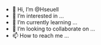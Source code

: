 - 👋 Hi, I’m @Hseuell
- 👀 I’m interested in ...
- 🌱 I’m currently learning ...
- 💞️ I’m looking to collaborate on ...
- 📫 How to reach me ...

<!---
Hseuell/Hseuell is a ✨ special ✨ repository because its `README.md` (this file) appears on your GitHub profile.
You can click the Preview link to take a look at your changes.
--->
